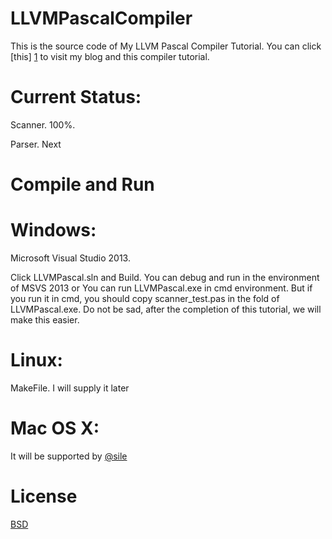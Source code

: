 LLVMPascalCompiler
==================

This is the source code of My LLVM Pascal Compiler Tutorial. You can click [this] [1] to visit my blog and this compiler tutorial.

Current Status:
==================
Scanner.  100%.    

Parser.    Next


Compile and Run
==================

Windows:
==

Microsoft Visual Studio 2013.

Click LLVMPascal.sln and Build. You can debug and run in the environment of MSVS 2013 or You can run LLVMPascal.exe in cmd environment. But if you run it in cmd, you should copy scanner_test.pas in the fold of LLVMPascal.exe. Do not be sad, after the completion of this tutorial, we will make this easier.

Linux:
==

MakeFile. I will supply it later


Mac OS X:
==

It will be supported by [@sile][2]

License
=================

[BSD][3]

[1]:http://frozengene.github.io/
[2]:https://github.com/iamsile
[3]:http://opensource.org/licenses/BSD-2-Clause

